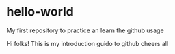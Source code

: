 # hello-world
My first repository to practice an learn the github usage

Hi folks!
This is my introduction guido to github cheers all
